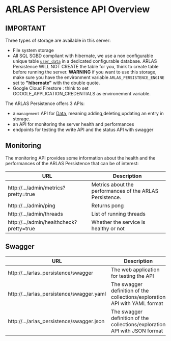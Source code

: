# ARLAS Persistence API Overview

## IMPORTANT
 
Three types of storage are available in this server:
  - File system storage
  - All SQL SGBD compliant with hibernate, we use a non configurable unique table [`user_data`](../docker/docker-files/pgCreateTable.sql) in a dedicated configurable database.
  ARLAS Persistence WILL NOT CREATE the table for you, think to create table before running the server. 
  **WARNING** if you want to use this storage, make sure you have the environment variable ``ARLAS_PERSISTENCE_ENGINE`` set to **"hibernate"** with the double quote.
  - Google Cloud Firestore : think to set GOOGLE_APPLICATION_CREDENTIALS as environement variable.
 

The ARLAS Persistence offers 3 APIs:

- a `management` API for [Data](arlas-api-persistence.md), meaning adding,deleting,updating an entry in storage.
- an API for monitoring the server health and performances
- endpoints for testing the write API and the status API with swagger

## Monitoring

The monitoring API provides some information about the health and the performances of the ARLAS Persistence that can be of interest:

| URL | Description |
| --- | --- |
| http://.../admin/metrics?pretty=true  |  Metrics about the performances of the ARLAS Persistence.|
| http://.../admin/ping | Returns pong  |
| http://.../admin/threads | List of running threads |
| http://.../admin/healthcheck?pretty=true  |  Whether the service is healthy or not |


## Swagger

| URL | Description |
| --- | --- |
| http://.../arlas_persistence/swagger  | The web application for testing the API  |
| http://.../arlas_persistence/swagger.yaml  | The swagger definition of the collections/exploration API with YAML format |
| http://.../arlas_persistence/swagger.json  | The swagger definition of the collections/exploration API with JSON format |

